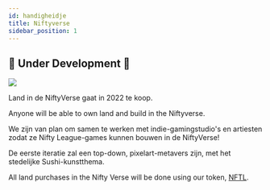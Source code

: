 ```yaml
---
id: handigheidje
title: Niftyverse
sidebar_position: 1
---
```


## 🚧 Under Development 🚧

![](/img/niftyverse-snarfy.gif)

Land in de NiftyVerse gaat in 2022 te koop.

Anyone will be able to own land and build in the Niftyverse.

We zijn van plan om samen te werken met indie-gamingstudio's en artiesten zodat ze Nifty League-games kunnen bouwen in de NiftyVerse!

De eerste iteratie zal een top-down, pixelart-metavers zijn, met het stedelijke Sushi-kunstthema.

All land purchases in the Nifty Verse will be done using our token, [NFTL](https://docs.niftyleague.com/overview/nftl/overview).
